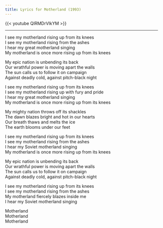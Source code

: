 ```yaml
---
title: Lyrics for Motherland (1993)
---
```


{{< youtube QIRMDrVlkYM >}}

---

I see my motherland rising up from its knees \
I see my motherland rising from the ashes \
I hear my great motherland singing \
My motherland is once more rising up from its knees

My epic nation is unbending its back \
Our wrathful power is moving apart the walls \
The sun calls us to follow it on campaign \
Against deadly cold, against pitch-black night

I see my motherland rising up from its knees \
I see my motherland rising up with fury and pride \
I hear my great motherland singing \
My motherland is once more rising up from its knees

My mighty nation throws off its shackles \
The dawn blazes bright and hot in our hearts \
Our breath thaws and melts the ice \
The earth blooms under our feet

I see my motherland rising up from its knees \
I see my motherland rising from the ashes \
I hear my Soviet motherland singing \
My motherland is once more rising up from its knees

My epic nation is unbending its back \
Our wrathful power is moving apart the walls \
The sun calls us to follow it on campaign \
Against deadly cold, against pitch-black night

I see my motherland rising up from its knees \
I see my motherland rising from the ashes \
My motherland fiercely blazes inside me \
I hear my Soviet motherland singing

Motherland \
Motherland \
Motherland